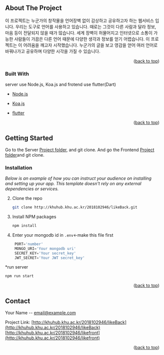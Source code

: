 

<!-- ABOUT THE PROJECT -->
## About The Project
이 프로젝트는 누군가의 창작물을 언어장벽 없이 감상하고 공유하고자 하는 웹서비스 입니다.
우리는 도구로 언어를 사용하고 있습니다. 때로는 그것이 다른 사람과 달라 정보, 마음 등이 전달되지 않을 때가 많습니다.
세계 장벽이 허물어지고 인터넷으로 소통이 가능한 사람들이 가끔은 다른 언어 때문에 다양한 생각과 정보를 얻기 어렵습니다.
이 프로젝트는 이 어려움을 깨고자 시작했습니다.
누군가의 글을 보고 영감을 얻어 여러 언어로 바꿔나가고 공유하며 다양한 시각을 가질 수 있습니다.

<p align="right">(<a href="#top">back to top</a>)</p>



### Built With

server use Node.js, Koa.js and frotend use flutter(Dart)

* [Node.js](https://nodejs.org/)
* [Koa.js](https://koajs.com/)

* [flutter](https://flutter.dev/)



<p align="right">(<a href="#top">back to top</a>)</p>



<!-- GETTING STARTED -->
## Getting Started

Go to the Server [Project folder](http://khuhub.khu.ac.kr/2018102946/likeBack), and git clone.
And go the Frontend [Project folder](http://khuhub.khu.ac.kr/2018102946/likefront)and git clone. 


### Installation

_Below is an example of how you can instruct your audience on installing and setting up your app. This template doesn't rely on any external dependencies or services._


2. Clone the repo
   ```sh
   git clone http://khuhub.khu.ac.kr/2018102946/likeBack.git
   ```
3. Install NPM packages
   ```sh
   npm install
   ```
4. Enter your mongodb id in `.env`<-make this file first 
   ```js
    PORT='number'
    MONGO_URI='Your mongodb uri'
    SECRET_KEY='Your secret_key'
    JWT_SECRET='Your JWT secret_key'
   ```

*run server
  ```sh
  npm run start
  ```

<p align="right">(<a href="#top">back to top</a>)</p>





<!-- CONTACT -->
## Contact

Your Name -- email@example.com

Project Link: [http://khuhub.khu.ac.kr/2018102946/likeBack](http://khuhub.khu.ac.kr/2018102946/likeBack)
              [http://khuhub.khu.ac.kr/2018102946/likefront](http://khuhub.khu.ac.kr/2018102946/likefront)

<p align="right">(<a href="#top">back to top</a>)</p>

